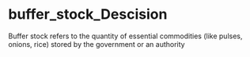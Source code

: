 # buffer_stock_Descision
Buffer stock refers to the quantity of essential commodities (like pulses, onions, rice) stored by the government or an authority
